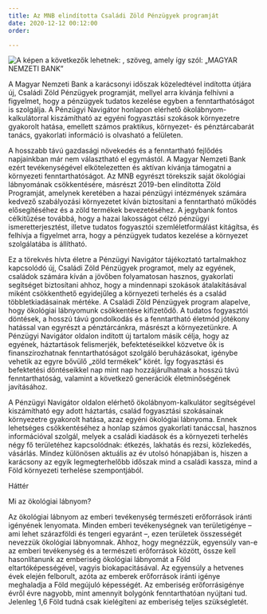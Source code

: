 ```yaml
---
title: Az MNB elindította Családi Zöld Pénzügyek programját
date: 2020-12-12 00:12:00
order: 

---
```

![A képen a következők lehetnek: , szöveg, amely így szól: „MAGYAR NEMZETI BANK”](https://scontent-vie1-1.xx.fbcdn.net/v/t1.0-9/131262180_1110226056076898_857580042608969224_n.png?_nc_cat=111&ccb=2&_nc_sid=730e14&_nc_ohc=uts0EIdHjX8AX-Ipq2l&_nc_ht=scontent-vie1-1.xx&oh=8c6744f4681245ec9a505a208f114c55&oe=60228DF8)

A Magyar Nemzeti Bank a karácsonyi időszak közeledtével indította útjára új, Családi Zöld Pénzügyek programját, mellyel arra kívánja felhívni a figyelmet, hogy a pénzügyek tudatos kezelése egyben a fenntarthatóságot is szolgálja. A Pénzügyi Navigátor honlapon elérhető ökolábnyom-kalkulátorral kiszámítható az egyéni fogyasztási szokások környezetre gyakorolt hatása, emellett számos praktikus, környezet- és pénztárcabarát tanács, gyakorlati információ is olvasható a felületen.

A hosszabb távú gazdasági növekedés és a fenntartható fejlődés napjainkban már nem választható el egymástól. A Magyar Nemzeti Bank ezért tevékenységével elkötelezetten és aktívan kívánja támogatni a környezeti fenntarthatóságot. Az MNB egyrészt törekszik saját ökológiai lábnyomának csökkentésére, másrészt 2019-ben elindította Zöld Programját, amelynek keretében a hazai pénzügyi intézmények számára kedvező szabályozási környezetet kíván biztosítani a fenntartható működés elősegítéséhez és a zöld termékek bevezetéséhez. A jegybank fontos célkitűzése továbbá, hogy a hazai lakosságot célzó pénzügyi ismeretterjesztést, illetve tudatos fogyasztói szemléletformálást kitágítsa, és felhívja a figyelmet arra, hogy a pénzügyek tudatos kezelése a környezet szolgálatába is állítható.

Ez a törekvés hívta életre a Pénzügyi Navigátor tájékoztató tartalmakhoz kapcsolódó új, Családi Zöld Pénzügyek programot, mely az egyének, családok számára kíván a jövőben folyamatosan hasznos, gyakorlati segítséget biztosítani ahhoz, hogy a mindennapi szokások átalakításával miként csökkenthető egyidejűleg a környezeti terhelés és a család többletkiadásainak mértéke. A Családi Zöld Pénzügyek program alapelve, hogy ökológiai lábnyomunk csökkentése kifizetődő. A tudatos fogyasztói döntések, a hosszú távú gondolkodás és a fenntartható életmód jótékony hatással van egyrészt a pénztárcánkra, másrészt a környezetünkre. A Pénzügyi Navigátor oldalon indított új tartalom másik célja, hogy az egyének, háztartások felismerjék, befektetéseikkel közvetve ők is finanszírozhatnak fenntarthatóságot szolgáló beruházásokat, igénybe vehetik az egyre bővülő „zöld termékek” körét. Így fogyasztási és befektetési döntéseikkel nap mint nap hozzájárulhatnak a hosszú távú fenntarthatóság, valamint a következő generációk életminőségének javításához.

A Pénzügyi Navigátor oldalon elérhető ökolábnyom-kalkulátor segítségével kiszámítható egy adott háztartás, család fogyasztási szokásainak környezetre gyakorolt hatása, azaz egyéni ökológiai lábnyoma. Ennek lehetséges csökkentéséhez a honlap számos gyakorlati tanáccsal, hasznos információval szolgál, melyek a családi kiadások és a környezeti terhelés négy fő területéhez kapcsolódnak: étkezés, lakhatás és rezsi, közlekedés, vásárlás. Mindez különösen aktuális az év utolsó hónapjában is, hiszen a karácsony az egyik legmegterhelőbb időszak mind a családi kassza, mind a Föld környezeti terhelése szempontjából.

Háttér

Mi az ökológiai lábnyom?

Az ökológiai lábnyom az emberi tevékenység természeti erőforrások iránti igényének lenyomata. Minden emberi tevékenységnek van területigénye – ami lehet szárazföldi és tengeri egyaránt –, ezen területek összességét nevezzük ökológiai lábnyomnak. Ahhoz, hogy megnézzük, egyensúly van-e az emberi tevékenység és a természeti erőforrások között, össze kell hasonlítanunk az emberiség ökológiai lábnyomát a Föld eltartóképességével, vagyis biokapacitásával. Az egyensúly a hetvenes évek elején felborult, azóta az emberek erőforrások iránti igénye meghaladja a Föld megújuló képességét. Az emberiség erőforrásigénye évről évre nagyobb, mint amennyit bolygónk fenntarthatóan nyújtani tud. Jelenleg 1,6 Föld tudná csak kielégíteni az emberiség teljes szükségletét.